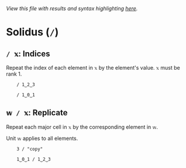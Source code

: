 *View this file with results and syntax highlighting [here](https://mlochbaum.github.io/BQN/help/indices_replicate.html).*

# Solidus (`/`)

## `/ 𝕩`: Indices

Repeat the index of each element in `𝕩` by the element's value. `𝕩` must be rank 1.

        / 1‿2‿3

        / 1‿0‿1



## `𝕨 / 𝕩`: Replicate

Repeat each major cell in `𝕩` by the corresponding element in `𝕨`.

Unit `𝕨` applies to all elements.

        3 / "copy"

        1‿0‿1 / 1‿2‿3
